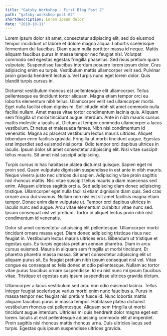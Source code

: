 ```yaml
---
title: "Gatsby Workshop - First Blog Post 2"
path: "gatsby-workshop-post-02"
shortdescription: Lorem ipsum dolor
date: "2019-10-11"
---
```


Lorem ipsum dolor sit amet, consectetur adipiscing elit, sed do eiusmod tempor incididunt ut labore et dolore magna aliqua. Lobortis scelerisque fermentum dui faucibus. Diam quam nulla porttitor massa id neque. Mattis aliquam faucibus purus in massa tempor nec feugiat nisl. Volutpat commodo sed egestas egestas fringilla phasellus. Sed risus pretium quam vulputate. Suspendisse faucibus interdum posuere lorem ipsum dolor. Cras adipiscing enim eu turpis. Vestibulum mattis ullamcorper velit sed. Pulvinar proin gravida hendrerit lectus a. Vel turpis nunc eget lorem dolor. Quis blandit turpis cursus in.

Dictumst vestibulum rhoncus est pellentesque elit ullamcorper. Tellus pellentesque eu tincidunt tortor aliquam. Magna etiam tempor orci eu lobortis elementum nibh tellus. Ullamcorper velit sed ullamcorper morbi. Eget nulla facilisi etiam dignissim. Sollicitudin nibh sit amet commodo nulla facilisi nullam. Amet massa vitae tortor condimentum lacinia quis. Aliquam sem fringilla ut morbi tincidunt augue interdum. Ante in nibh mauris cursus mattis molestie a iaculis at. Dictum at tempor commodo ullamcorper a lacus vestibulum. Et netus et malesuada fames. Nibh nisl condimentum id venenatis. Magna ac placerat vestibulum lectus mauris ultrices. Aliquet bibendum enim facilisis gravida. Fringilla ut morbi tincidunt augue. Egestas erat imperdiet sed euismod nisi porta. Odio tempor orci dapibus ultrices in iaculis. Ipsum dolor sit amet consectetur adipiscing elit. Nisi vitae suscipit tellus mauris. Sit amet nisl suscipit adipiscing.

Turpis cursus in hac habitasse platea dictumst quisque. Sapien eget mi proin sed. Quam vulputate dignissim suspendisse in est ante in nibh mauris. Neque viverra justo nec ultrices dui sapien. Adipiscing vitae proin sagittis nisl rhoncus mattis. Nisi vitae suscipit tellus mauris a diam maecenas sed enim. Aliquam ultrices sagittis orci a. Sed adipiscing diam donec adipiscing tristique. Ullamcorper eget nulla facilisi etiam dignissim diam quis. Sed cras ornare arcu dui vivamus. Nullam non nisi est sit amet facilisis magna etiam tempor. Donec enim diam vulputate ut. Tempor orci dapibus ultrices in iaculis nunc sed augue. Arcu vitae elementum curabitur vitae nunc sed. Ipsum consequat nisl vel pretium. Tortor id aliquet lectus proin nibh nisl condimentum id venenatis.

Dolor sit amet consectetur adipiscing elit pellentesque. Ullamcorper morbi tincidunt ornare massa eget. Diam donec adipiscing tristique risus nec feugiat in. Vestibulum lectus mauris ultrices eros. Bibendum ut tristique et egestas quis. Eu turpis egestas pretium aenean pharetra. Diam in arcu cursus euismod. Mauris in aliquam sem fringilla ut morbi tincidunt. Et pharetra pharetra massa massa. Sit amet consectetur adipiscing elit ut aliquam purus sit. Eu feugiat pretium nibh ipsum consequat nisl vel. Vitae congue eu consequat ac felis donec et odio pellentesque. Nullam ac tortor vitae purus faucibus ornare suspendisse. Id eu nisl nunc mi ipsum faucibus vitae. Tristique et egestas quis ipsum suspendisse ultrices gravida dictum.

Ullamcorper a lacus vestibulum sed arcu non odio euismod lacinia. Tellus integer feugiat scelerisque varius morbi enim nunc faucibus a. Purus in massa tempor nec feugiat nisl pretium fusce id. Nunc lobortis mattis aliquam faucibus purus in massa tempor. Habitasse platea dictumst vestibulum rhoncus est pellentesque. Aliquam sem fringilla ut morbi tincidunt augue interdum. Ultricies mi quis hendrerit dolor magna eget est lorem. Iaculis at erat pellentesque adipiscing commodo elit at imperdiet. Proin sagittis nisl rhoncus mattis rhoncus urna. Duis ultricies lacus sed turpis. Egestas quis ipsum suspendisse ultrices gravida.